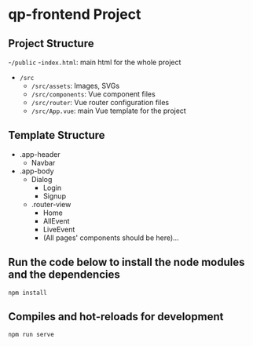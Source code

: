 # qp-frontend Project

## Project Structure
-`/public`
  -`index.html`: main html for the whole project
- `/src`
  - `/src/assets`: Images, SVGs
  - `/src/components`: Vue component files
  - `/src/router`: Vue router configuration files
  - `/src/App.vue`: main Vue template for the project

## Template Structure

- .app-header
  - Navbar
- .app-body
  - Dialog
    - Login
    - Signup    
  - .router-view
    - Home
    - AllEvent
    - LiveEvent
    - (All pages' components should be here)...

## Run the code below to install the node modules and the dependencies
```
npm install
```

## Compiles and hot-reloads for development
```
npm run serve
```
